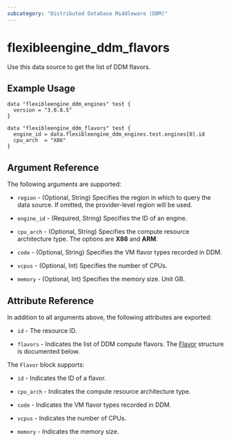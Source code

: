 ```yaml
---
subcategory: "Distributed Database Middleware (DDM)"
---
```


# flexibleengine_ddm_flavors

Use this data source to get the list of DDM flavors.

## Example Usage

```hcl
data "flexibleengine_ddm_engines" test {
  version = "3.0.8.5"
}

data "flexibleengine_ddm_flavors" test {
  engine_id = data.flexibleengine_ddm_engines.test.engines[0].id
  cpu_arch  = "X86"
}
```

## Argument Reference

The following arguments are supported:

* `region` - (Optional, String) Specifies the region in which to query the data source.
  If omitted, the provider-level region will be used.

* `engine_id` - (Required, String) Specifies the ID of an engine.

* `cpu_arch` - (Optional, String) Specifies the compute resource architecture type. The options are **X86** and **ARM**.

* `code` - (Optional, String) Specifies the VM flavor types recorded in DDM.

* `vcpus` - (Optional, Int) Specifies the number of CPUs.

* `memory` - (Optional, Int) Specifies the memory size. Unit GB.

## Attribute Reference

In addition to all arguments above, the following attributes are exported:

* `id` - The resource ID.

* `flavors` - Indicates the list of DDM compute flavors.
  The [Flavor](#DdmFlavors_Flavor) structure is documented below.

<a name="DdmFlavors_Flavor"></a>
The `Flavor` block supports:

* `id` - Indicates the ID of a flavor.

* `cpu_arch` - Indicates the compute resource architecture type.

* `code` - Indicates the VM flavor types recorded in DDM.

* `vcpus` - Indicates the number of CPUs.

* `memory` - Indicates the memory size.
